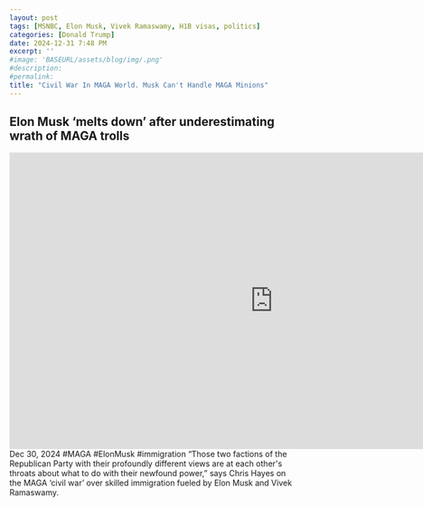 ```yaml
---
layout: post
tags: [MSNBC, Elon Musk, Vivek Ramaswamy, H1B visas, politics]
categories: [Donald Trump]
date: 2024-12-31 7:48 PM
excerpt: ''
#image: 'BASEURL/assets/blog/img/.png'
#description:
#permalink:
title: "Civil War In MAGA World. Musk Can't Handle MAGA Minions"
---
```



## Elon Musk ‘melts down’ after underestimating wrath of MAGA trolls

<iframe width="932" height="524" src="https://www.youtube.com/embed/M3hw9jSpkNI" title="Elon Musk ‘melts down’ after underestimating wrath of MAGA trolls" frameborder="0" allow="accelerometer; autoplay; clipboard-write; encrypted-media; gyroscope; picture-in-picture; web-share" referrerpolicy="strict-origin-when-cross-origin" allowfullscreen></iframe

Dec 30, 2024  #MAGA #ElonMusk #immigration
“Those two factions of the Republican Party with their profoundly different views are at each other's throats about what to do with their newfound power,” says Chris Hayes on the MAGA ‘civil war’ over skilled immigration fueled by Elon Musk and Vivek Ramaswamy. 

